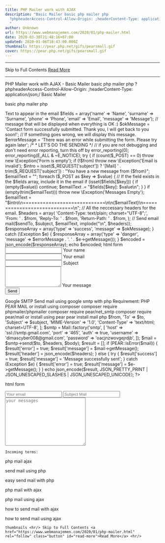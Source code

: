 ```yaml
---
title: PHP Mailer work with AJAX
description: "Basic Mailer basic php mailer php
  ?phpheaderAccess-Control-Allow-Origin: ;headerContent-Type: application/json;/
  "
author: Unknown
url: https://www.webmanajemen.com/2020/01/php-mailer.html
date: 2020-03-30T21:48:16+07:00
updated: 2020-01-06T18:43:00.000Z
thumbnail: https://pear.php.net/gifs/pearsmall.gif
cover: https://pear.php.net/gifs/pearsmall.gif
---
```


<hr/> Skip to Full Contents <a href="https://www.webmanajemen.com/2020/01/php-mailer.html" rel="follow" class="button" id="read-more">Read More</a> <hr/> PHP Mailer work with AJAX - Basic Mailer basic php mailer php ?phpheaderAccess-Control-Allow-Origin: ;headerContent-Type: application/json;/  Basic Mailer
  
basic php mailer
  php  
<?php
header('Access-Control-Allow-Origin: *');
header('Content-Type: application/json');
/*
 *  CONFIGURE EVERYTHING HERE
 */
// an email address that will be in the From field of the email.
$from = isset($_REQUEST['from']) ? $_REQUEST['from'] : 'example@mail.com';
$from = filter_var($from, FILTER_VALIDATE_EMAIL) ? $from : null;
// an email address that will receive the email with the output of the form
$sendTo = 'dimaslanjaka.superuser@blogger.com';
// subject of the email
$subject = 'New message';
// form field names and their translations.
// array variable name => Text to appear in the email
$fields = array('name' => 'Name', 'surname' => 'Surname', 'phone' => 'Phone', 'email' => 'Email', 'message' => 'Message');
// message that will be displayed when everything is OK :)
$okMessage = 'Contact form successfully submitted. Thank you, I will get back to you soon!';
// If something goes wrong, we will display this message.
$errorMessage = 'There was an error while submitting the form. Please try again later';
/*
 *  LET'S DO THE SENDING
 */
// if you are not debugging and don't need error reporting, turn this off by error_reporting(0);
error_reporting(E_ALL & ~E_NOTICE);
try {
  if (count($_POST) == 0) throw new \Exception('Form is empty');
  if (!$from) throw new \Exception('Email is invalid');
  $intro = isset($_REQUEST['subject']) ? '[Mail] ' . trim($_REQUEST['subject']) : "You have a new message from {$from}";
  $emailText = "";
  foreach ($_POST as $key => $value) {
    // If the field exists in the $fields array, include it in the email
    if (isset($fields[$key])) {
      if (empty($value)) continue;
      $emailText .= "$fields[$key]: $value\n";
    }
  }
  if (empty(trim($emailText))) throw new \Exception('Messages Empty');
  $emailText = "$intro\n=============================\n\n{$emailText}\n=============================\n";
  // All the neccessary headers for the email.
  $headers = array(
    'Content-Type: text/plain; charset="UTF-8";',
    'From: ' . $from,
    'Reply-To: ' . $from,
    'Return-Path: ' . $from,
  );
  // Send email
  mail($sendTo, $subject, $emailText, implode("\n", $headers));
  $responseArray = array('type' => 'success', 'message' => $okMessage);
} catch (\Exception $e) {
  $responseArray = array('type' => 'danger', 'message' => $errorMessage . '. ' . $e->getMessage());
}
$encoded = json_encode($responseArray);
echo $encoded;
  html form  
    <form class="p-5 grey-text" id="cForm">
      <div class="md-form form-sm"> <i class="fa fa-user prefix"></i>
        <input type="text" id="form3" name="name" class="form-control form-control-sm">
        <label for="form3">Your name</label>
      </div>
      <div class="md-form form-sm"> <i class="fa fa-envelope prefix"></i>
        <input type="text" id="form2" name="email" class="form-control form-control-sm">
        <label for="form2">Your email</label>
      </div>
      <div class="md-form form-sm"> <i class="fa fa-tag prefix"></i>
        <input type="text" id="form32" name="subject" class="form-control form-control-sm">
        <label for="form34">Subject</label>
      </div>
      <div class="md-form form-sm"> <i class="fa fa-pencil-alt prefix"></i>
        <textarea name="message" type="text" id="form8" class="md-textarea form-control form-control-sm"
          rows="4"></textarea>
        <label for="form8">Your message</label>
      </div>
      <div class="text-center mt-4">
        <button class="btn btn-primary waves-effect waves-light">Send <i class="fa fa-paper-plane ml-1"></i></button>
      </div>
    </form>
   
Google SMTP
  
Send mail using google smtp with php
  Requirement:     
      
        PHP PEAR MAIL        or install using composer         
        composer require phpmailer/phpmailer
        composer require pear/net_smtp
        composer require pear/mail
        
        or install using pear         
        pear install mail
        
      
    
    php  
  <?php
  $subject = isset($_REQUEST['subject']) ? trim($_REQUEST['subject']) : 'Subject Mail';
  $body = isset($_REQUEST['body']) ? trim($_REQUEST['body']) : 'Body Mail';
  $from = isset($_REQUEST['from']) ? trim($_REQUEST['from']) : 'dimascyber008@gmail.com';
  $body = "$body\n#end";
  $headers = [
    'From' => $from,
    'To' => $to,
    'Subject' => $subject,
    'MIME-Version' => '1.0',
    'Content-Type' => 'text/html; charset=UTF-8',
  ];
  $smtp = Mail::factory('smtp', [
    'host' => 'ssl://smtp.gmail.com',
    'port' => '465',
    'auth' => true,
    'username' => 'dimascyber008@gmail.com',
    'password' => 'oacjnzwovgejrdjb',
  ]);
  $mail = $smtp->send($to, $headers, $body);
  $result = [];
  if (PEAR::isError($mail)) {
    $result['error'] = true;
    $result['message'] = $mail->getMessage();
    $result['header'] = json_encode($headers);
  } else {
    try {
      $result['success'] = true;
      $result['message'] = 'Message successfully sent';
    } catch (Exception $e) {
      $result['error'] = true;
      $result['message'] = $e->getMessage();
    }
  }
  echo json_encode($result, JSON_PRETTY_PRINT | JSON_UNESCAPED_SLASHES | JSON_UNESCAPED_UNICODE);
  ?>
  html form  
  <form action="namefile.php" method="post">
    <input type="email" name="from" placeholder="Your email" class="form-control">
    <input type="text" name="subject" placeholder="Subject Mail" class="form-control">
    <textarea name="body" id="" cols="30" rows="10" class="form-control" placeholder="your messages"></textarea>
  </form>
  
    Incoming terms:    
      
php mail ajax
      
send mail using php
      
easy send mail with php
      
php mail with ajax
      
php mail using ajax
      
how to send mail with ajax
      
how to send mail using ajax
    
    thumbnails <hr/> Skip to Full Contents <a href="https://www.webmanajemen.com/2020/01/php-mailer.html" rel="follow" class="button" id="read-more">Read More</a> <hr/>
